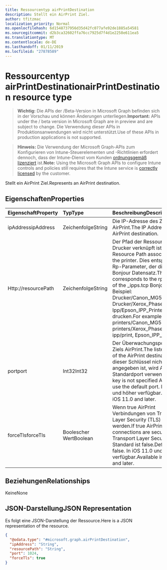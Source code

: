 ```yaml
---
title: Ressourcentyp airPrintDestination
description: Stellt ein AirPrint Ziel.
author: tfitzmac
localization_priority: Normal
ms.openlocfilehash: 6d1548737956d35d42fc077afe92de1885a54581
ms.sourcegitcommit: d2b3ca32602ffa76cc7925d7f4d1e2258e611ea5
ms.translationtype: MT
ms.contentlocale: de-DE
ms.lasthandoff: 01/11/2019
ms.locfileid: "27878589"
---
```

# <a name="airprintdestination-resource-type"></a><span data-ttu-id="9f5a4-103">Ressourcentyp airPrintDestination</span><span class="sxs-lookup"><span data-stu-id="9f5a4-103">airPrintDestination resource type</span></span>

> <span data-ttu-id="9f5a4-104">**Wichtig:** Die APIs der /Beta-Version in Microsoft Graph befinden sich in der Vorschau und können Änderungen unterliegen.</span><span class="sxs-lookup"><span data-stu-id="9f5a4-104">**Important:** APIs under the / beta version in Microsoft Graph are in preview and are subject to change.</span></span> <span data-ttu-id="9f5a4-105">Die Verwendung dieser APIs in Produktionsanwendungen wird nicht unterstützt.</span><span class="sxs-lookup"><span data-stu-id="9f5a4-105">Use of these APIs in production applications is not supported.</span></span>

> <span data-ttu-id="9f5a4-106">**Hinweis:** Die Verwendung der Microsoft Graph-APIs zum Konfigurieren von Intune-Steuerelementen und -Richtlinien erfordert dennoch, dass der Intune-Dienst vom Kunden [ordnungsgemäß lizenziert](https://go.microsoft.com/fwlink/?linkid=839381) ist.</span><span class="sxs-lookup"><span data-stu-id="9f5a4-106">**Note:** Using the Microsoft Graph APIs to configure Intune controls and policies still requires that the Intune service is [correctly licensed](https://go.microsoft.com/fwlink/?linkid=839381) by the customer.</span></span>

<span data-ttu-id="9f5a4-107">Stellt ein AirPrint Ziel.</span><span class="sxs-lookup"><span data-stu-id="9f5a4-107">Represents an AirPrint destination.</span></span>
## <a name="properties"></a><span data-ttu-id="9f5a4-108">Eigenschaften</span><span class="sxs-lookup"><span data-stu-id="9f5a4-108">Properties</span></span>
|<span data-ttu-id="9f5a4-109">Eigenschaft</span><span class="sxs-lookup"><span data-stu-id="9f5a4-109">Property</span></span>|<span data-ttu-id="9f5a4-110">Typ</span><span class="sxs-lookup"><span data-stu-id="9f5a4-110">Type</span></span>|<span data-ttu-id="9f5a4-111">Beschreibung</span><span class="sxs-lookup"><span data-stu-id="9f5a4-111">Description</span></span>|
|:---|:---|:---|
|<span data-ttu-id="9f5a4-112">ipAddress</span><span class="sxs-lookup"><span data-stu-id="9f5a4-112">ipAddress</span></span>|<span data-ttu-id="9f5a4-113">Zeichenfolge</span><span class="sxs-lookup"><span data-stu-id="9f5a4-113">String</span></span>|<span data-ttu-id="9f5a4-114">Die IP-Adresse des Ziels AirPrint.</span><span class="sxs-lookup"><span data-stu-id="9f5a4-114">The IP Address of the AirPrint destination.</span></span>|
|<span data-ttu-id="9f5a4-115">Http://</span><span class="sxs-lookup"><span data-stu-id="9f5a4-115">resourcePath</span></span>|<span data-ttu-id="9f5a4-116">Zeichenfolge</span><span class="sxs-lookup"><span data-stu-id="9f5a4-116">String</span></span>|<span data-ttu-id="9f5a4-117">Der Pfad der Ressource mit dem Drucker verknüpft ist.</span><span class="sxs-lookup"><span data-stu-id="9f5a4-117">The Resource Path associated with the printer.</span></span> <span data-ttu-id="9f5a4-118">Dies entspricht dem Rp-Parameter, der die _ipps.tcp Bonjour Datensatz.</span><span class="sxs-lookup"><span data-stu-id="9f5a4-118">This corresponds to the rp parameter of the _ipps.tcp Bonjour record.</span></span> <span data-ttu-id="9f5a4-119">Beispiel: Drucker/Canon_MG5300_series, Drucker/Xerox_Phaser_7600, Ipp/Epson_IPP_Printer drucken.</span><span class="sxs-lookup"><span data-stu-id="9f5a4-119">For example: printers/Canon_MG5300_series, printers/Xerox_Phaser_7600, ipp/print, Epson_IPP_Printer.</span></span>|
|<span data-ttu-id="9f5a4-120">port</span><span class="sxs-lookup"><span data-stu-id="9f5a4-120">port</span></span>|<span data-ttu-id="9f5a4-121">Int32</span><span class="sxs-lookup"><span data-stu-id="9f5a4-121">Int32</span></span>|<span data-ttu-id="9f5a4-122">Der Überwachungsport des Ziels AirPrint.</span><span class="sxs-lookup"><span data-stu-id="9f5a4-122">The listening port of the AirPrint destination.</span></span> <span data-ttu-id="9f5a4-123">Wenn dieser Schlüssel nicht angegeben ist, wird AirPrint den Standardport verwenden.</span><span class="sxs-lookup"><span data-stu-id="9f5a4-123">If this key is not specified AirPrint will use the default port.</span></span> <span data-ttu-id="9f5a4-124">In iOS 11.0 und höher verfügbar.</span><span class="sxs-lookup"><span data-stu-id="9f5a4-124">Available in iOS 11.0 and later.</span></span>|
|<span data-ttu-id="9f5a4-125">forceTls</span><span class="sxs-lookup"><span data-stu-id="9f5a4-125">forceTls</span></span>|<span data-ttu-id="9f5a4-126">Boolescher Wert</span><span class="sxs-lookup"><span data-stu-id="9f5a4-126">Boolean</span></span>|<span data-ttu-id="9f5a4-127">Wenn true AirPrint Verbindungen von Transport Layer Security (TLS) gesichert werden.</span><span class="sxs-lookup"><span data-stu-id="9f5a4-127">If true AirPrint connections are secured by Transport Layer Security (TLS).</span></span> <span data-ttu-id="9f5a4-128">Standard ist false.</span><span class="sxs-lookup"><span data-stu-id="9f5a4-128">Default is false.</span></span> <span data-ttu-id="9f5a4-129">In iOS 11.0 und höher verfügbar.</span><span class="sxs-lookup"><span data-stu-id="9f5a4-129">Available in iOS 11.0 and later.</span></span>|

## <a name="relationships"></a><span data-ttu-id="9f5a4-130">Beziehungen</span><span class="sxs-lookup"><span data-stu-id="9f5a4-130">Relationships</span></span>
<span data-ttu-id="9f5a4-131">Keine</span><span class="sxs-lookup"><span data-stu-id="9f5a4-131">None</span></span>
## <a name="json-representation"></a><span data-ttu-id="9f5a4-132">JSON-Darstellung</span><span class="sxs-lookup"><span data-stu-id="9f5a4-132">JSON Representation</span></span>
<span data-ttu-id="9f5a4-133">Es folgt eine JSON-Darstellung der Ressource.</span><span class="sxs-lookup"><span data-stu-id="9f5a4-133">Here is a JSON representation of the resource.</span></span>
<!-- {
  "blockType": "resource",
  "@odata.type": "microsoft.graph.airPrintDestination"
}
-->
``` json
{
  "@odata.type": "#microsoft.graph.airPrintDestination",
  "ipAddress": "String",
  "resourcePath": "String",
  "port": 1024,
  "forceTls": true
}
```





